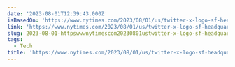 ```yaml
---
date: '2023-08-01T12:39:43.000Z'
isBasedOn: 'https://www.nytimes.com/2023/08/01/us/twitter-x-logo-sf-headquarters.html'
link: 'https://www.nytimes.com/2023/08/01/us/twitter-x-logo-sf-headquarters.html'
slug: 2023-08-01-httpswwwnytimescom20230801ustwitter-x-logo-sf-headquartershtml
tags:
  - Tech
title: 'https://www.nytimes.com/2023/08/01/us/twitter-x-logo-sf-headquarters.html'
---
```


